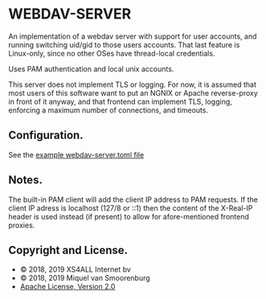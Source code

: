 # WEBDAV-SERVER

An implementation of a webdav server with support for user accounts,
and running switching uid/gid to those users accounts. That last
feature is Linux-only, since no other OSes have thread-local credentials.

Uses PAM authentication and local unix accounts.

This server does not implement TLS or logging. For now, it is assumed that
most users of this software want to put an NGNIX or Apache reverse-proxy
in front of it anyway, and that frontend can implement TLS, logging,
enforcing a maximum number of connections, and timeouts.

## Configuration.

See the [example webdav-server.toml file](blob/master/webdav-server.toml)

## Notes.

The built-in PAM client will add the client IP address to PAM requests.
If the client IP adress is localhost (127/8 or ::1) then the content of
the X-Real-IP header is used instead (if present) to allow for afore-mentioned
frontend proxies.

## Copyright and License.

 * © 2018, 2019 XS4ALL Internet bv
 * © 2018, 2019 Miquel van Smoorenburg
 * [Apache License, Version 2.0](http://www.apache.org/licenses/LICENSE-2.0)

